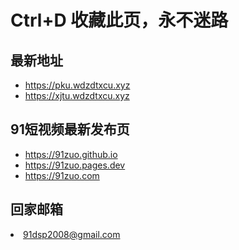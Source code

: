 <!DOCTYPE html>
<html lang="zh">
<head>
  <meta charset="UTF-8">
</head>
<body>
  <h1>Ctrl+D 收藏此页，永不迷路</h1>


  <h2>最新地址</h2>
  <ul>
    <li><a href="https://pku.wdzdtxcu.xyz" target="_blank">https://pku.wdzdtxcu.xyz</a></li>
    <li><a href="https://xjtu.wdzdtxcu.xyz" target="_blank">https://xjtu.wdzdtxcu.xyz</a></li>
    <!-- 其他地址依次列出 -->
  </ul>

  <h2>91短视频最新发布页</h2>
  <ul>
    <li><a href="https://91zuo.github.io" target="_blank">https://91zuo.github.io</a></li>
    <li><a href="https://91zuo.pages.dev" target="_blank">https://91zuo.pages.dev</a></li>
    <li><a href="https://91zuo.com" target="_blank">https://91zuo.com</a></li>
  </ul>
  <h2>回家邮箱</h2>
  </ul>
    <li><a href="91dsp2008@gmail.com" target="_blank">91dsp2008@gmail.com</a></li>
 </ul>
</body>
</html>

